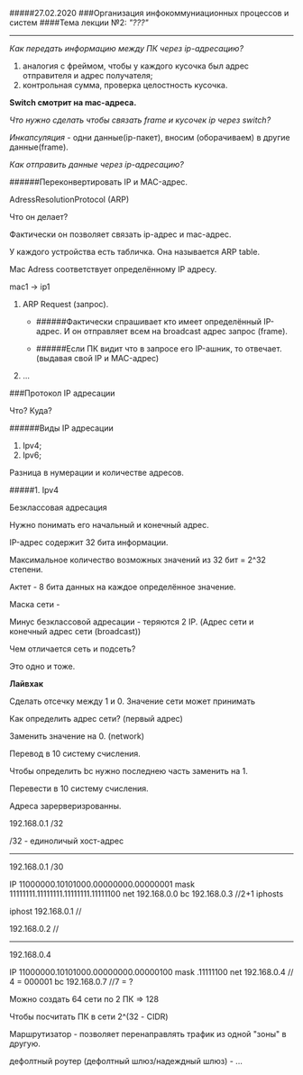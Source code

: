 #####27.02.2020
###Организация инфокоммуниационных процессов и систем
####Тема лекции №2: *"???"*
***

*Как передать информацию между ПК через ip-адресацию?*

1) аналогия с фреймом, чтобы у каждого кусочка был адрес отправителя и адрес получателя;
2) контрольная сумма, проверка целостность кусочка.

**Switch смотрит на mac-адреса.** 

*Что нужно сделать чтобы связать frame и кусочек ip через switch?*

*Инкапсуляция* - одни данные(ip-пакет), вносим (оборачиваем) в другие данные(frame).

*Как отправить данные через ip-адресацию?*

######Переконвертировать IP и MAC-адрес.

AdressResolutionProtocol (ARP)

Что он делает?

Фактически он позволяет связать ip-адрес и mac-адрес.

У каждого устройства есть табличка. Она называется ARP table.

Mac Adress соответствует определённому IP адресу.

mac1 -> ip1

1) ARP Request (запрос).

    * ######Фактически спрашивает кто имеет определённый IP-адрес. И он отправляет всем на broadcast адрес запрос (frame).

    * ######Если ПК видит что в запросе его IP-ашник, то отвечает. (выдавая свой IP и MAC-адрес)
    
2) ...

###Протокол IP адресации

Что? Куда?

######Виды IP адресации

1) Ipv4;
2) Ipv6;

Разница в нумерации и количестве адресов.

#####1. Ipv4

Безклассовая адресация

Нужно понимать его начальный и конечный адрес.


IP-адрес содержит 32 бита информации.

Максимальное количество возможных значений из 32 бит = 2^32 степени.

Актет - 8 бита данных на каждое определённое значение.

Маска сети -

Минус безклассовой адресации - теряются 2 IP. (Адрес сети и конечный адрес сети (broadcast))

Чем отличается сеть и подсеть?

Это одно и тоже.

**Лайвхак**

Сделать отсечку между 1 и 0. Значение сети может принимать 

Как определить адрес сети? (первый адрес)

Заменить значение на 0. (network)

Перевод в 10 систему счисления.

Чтобы определить bc нужно последнею часть заменить на 1.

Перевести в 10 систему счисления.

Адреса зарерверизрованны.

192.168.0.1 /32

/32 - единоличый хост-адрес

***
192.168.0.1 /30

IP 11000000.10101000.00000000.00000001
mask 11111111.11111111.11111111.11111100
net 192.168.0.0
bc 192.168.0.3 //2+1 iphosts
 
iphost 192.168.0.1 //

192.168.0.2 //

***

192.168.0.4

IP 11000000.10101000.00000000.00000100
mask .11111100
net 192.168.0.4 // 4 = 000001
bc 192.168.0.7 //7 = ?

Можно создать 64 сети по 2 ПК => 128

Чтобы посчитать ПК в сети 2^(32 - CIDR)
    
Маршрутизатор - позволяет перенаправлять трафик из одной "зоны" в другую.

дефолтный роутер (дефолтный шлюз/надеждный шлюз) - ...